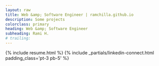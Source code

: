 ```yaml
---
layout: raw
title: Web &amp; Software Engineer | ramchilla.github.io
description: Some projects
colorclass: primary
heading: Web &amp; Software Engineer
subheading: Rami H.
# trailing: 
---
```


{% include resume.html %}
{% include _partials/linkedin-connect.html padding_class='pt-3 pb-5' %}